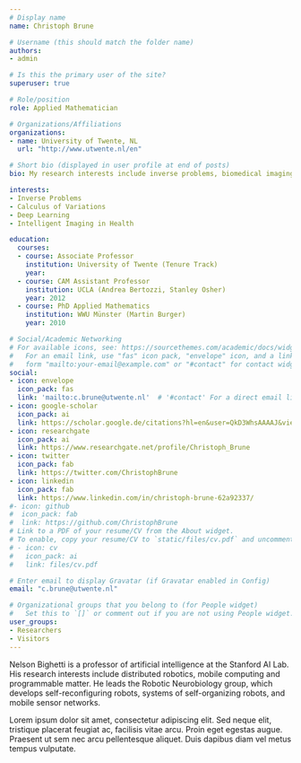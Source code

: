 ```yaml
---
# Display name
name: Christoph Brune

# Username (this should match the folder name)
authors:
- admin

# Is this the primary user of the site?
superuser: true

# Role/position
role: Applied Mathematician

# Organizations/Affiliations
organizations:
- name: University of Twente, NL
  url: "http://www.utwente.nl/en"

# Short bio (displayed in user profile at end of posts)
bio: My research interests include inverse problems, biomedical imaging and deep learning.

interests:
- Inverse Problems
- Calculus of Variations
- Deep Learning
- Intelligent Imaging in Health

education:
  courses:
  - course: Associate Professor
    institution: University of Twente (Tenure Track)
    year:
  - course: CAM Assistant Professor
    institution: UCLA (Andrea Bertozzi, Stanley Osher)
    year: 2012
  - course: PhD Applied Mathematics
    institution: WWU Münster (Martin Burger)
    year: 2010

# Social/Academic Networking
# For available icons, see: https://sourcethemes.com/academic/docs/widgets/#icons
#   For an email link, use "fas" icon pack, "envelope" icon, and a link in the
#   form "mailto:your-email@example.com" or "#contact" for contact widget.
social:
- icon: envelope
  icon_pack: fas
  link: 'mailto:c.brune@utwente.nl'  # '#contact' For a direct email link, use "mailto:test@example.org".
- icon: google-scholar
  icon_pack: ai
  link: https://scholar.google.de/citations?hl=en&user=QkD3WhsAAAAJ&view_op=list_works&sortby=pubdate
- icon: researchgate
  icon_pack: ai
  link: https://www.researchgate.net/profile/Christoph_Brune
- icon: twitter
  icon_pack: fab
  link: https://twitter.com/ChristophBrune
- icon: linkedin
  icon_pack: fab
  link: https://www.linkedin.com/in/christoph-brune-62a92337/
#- icon: github
#  icon_pack: fab
#  link: https://github.com/ChristophBrune
# Link to a PDF of your resume/CV from the About widget.
# To enable, copy your resume/CV to `static/files/cv.pdf` and uncomment the lines below.  
# - icon: cv
#   icon_pack: ai
#   link: files/cv.pdf

# Enter email to display Gravatar (if Gravatar enabled in Config)
email: "c.brune@utwente.nl"

# Organizational groups that you belong to (for People widget)
#   Set this to `[]` or comment out if you are not using People widget.  
user_groups:
- Researchers
- Visitors
---
```


Nelson Bighetti is a professor of artificial intelligence at the Stanford AI Lab. His research interests include distributed robotics, mobile computing and programmable matter. He leads the Robotic Neurobiology group, which develops self-reconfiguring robots, systems of self-organizing robots, and mobile sensor networks.

Lorem ipsum dolor sit amet, consectetur adipiscing elit. Sed neque elit, tristique placerat feugiat ac, facilisis vitae arcu. Proin eget egestas augue. Praesent ut sem nec arcu pellentesque aliquet. Duis dapibus diam vel metus tempus vulputate.
